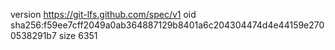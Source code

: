 version https://git-lfs.github.com/spec/v1
oid sha256:f59ee7cff2049a0ab364887129b8401a6c204304474d4e44159e2700538291b7
size 6351
